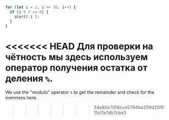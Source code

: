 

```js run demo
for (let i = 2; i <= 10; i++) {
  if (i % 2 == 0) {
    alert( i );
  }
}
```

<<<<<<< HEAD
Для проверки на чётность мы здесь используем оператор получения остатка от деления `%`.
=======
We use the "modulo" operator `%` to get the remainder and check for the evenness here.
>>>>>>> 34a80e70f8cce5794be259d25f815d7a7db7cbe3
